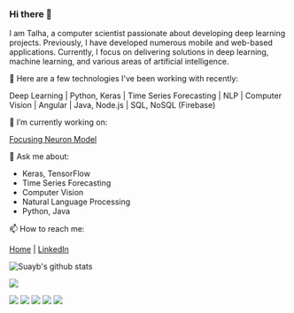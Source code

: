 ### Hi there 👋

I am Talha, a computer scientist passionate about developing deep learning projects. Previously, I have developed numerous mobile and web-based applications. Currently, I focus on delivering solutions in deep learning, machine learning, and various areas of artificial intelligence.

🔭 Here are a few technologies I've been working with recently: 

Deep Learning | Python, Keras | Time Series Forecasting | NLP | Computer Vision | Angular | Java, Node.js | SQL, NoSQL (Firebase)

👯 I’m currently working on:

 [Focusing Neuron Model](https://github.com/btekgit/FocusingNeuron-Keras) 

💬 Ask me about:
 - Keras, TensorFlow
 - Time Series Forecasting
 - Computer Vision
 - Natural Language Processing
 - Python, Java
 
📫 How to reach me:

[Home](https://github.com/suayb25) | [LinkedIn](https://www.linkedin.com/in/suayb-talha-ozcelik/)

![Suayb's github stats](https://github-readme-stats.vercel.app/api?username=suayb25&show_icons=true&title_color=fff&icon_color=79ff97&text_color=9f9f9f&bg_color=151515)

![](https://komarev.com/ghpvc/?username=suayb25)

[![](https://www.vectorlogo.zone/logos/python/python-icon.svg)](https://www.python.org/)  [![](https://www.vectorlogo.zone/logos/tensorflow/tensorflow-icon.svg)](https://www.tensorflow.org/) [![](https://www.vectorlogo.zone/logos/angular/angular-icon.svg)](https://angular.io/)  [![](https://www.vectorlogo.zone/logos/java/java-icon.svg)](https://www.java.com/)  [![](https://www.vectorlogo.zone/logos/firebase/firebase-icon.svg)](https://firebase.google.com/)


